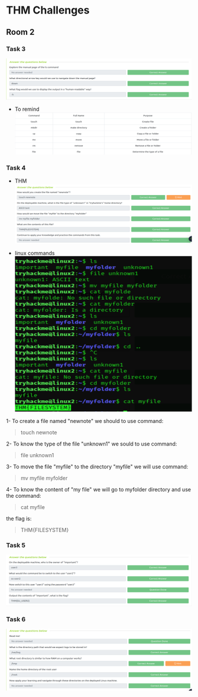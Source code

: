 # THM Challenges
## Room 2
### Task 3

![Alt text](<2023-12-27 13_26_02-kali-linux-2023.1-vmware-amd64 - VMware Workstation.png>)
- To remind
![Alt text](<2023-12-27 13_28_10-kali-linux-2023.1-vmware-amd64 - VMware Workstation.png>)

### Task 4
- THM
![Alt text](<2023-12-27 20_35_25-kali-linux-2023.1-vmware-amd64 - VMware Workstation.png>)

- linux commands
![Alt text](<2023-12-27 20_35_57-kali-linux-2023.1-vmware-amd64 - VMware Workstation.png>)

1- To create a file named "newnote" we should to use command:
>touch newnote

2- To know the type of the file "unknown1" we sould to use command:
> file unknown1

3- To move the file "myfile" to the directory "myfile" we will use command:
> mv myfile myfolder

4- To know the content of "my file" we will go to myfolder directory and use the command:
> cat myfile

the flag is:
> THM{FILESYSTEM}

### Task 5

![Alt text](<2023-12-27 23_08_11-kali-linux-2023.1-vmware-amd64 - VMware Workstation.png>)

### Task 6

![Alt text](<2023-12-27 23_08_46-kali-linux-2023.1-vmware-amd64 - VMware Workstation.png>)